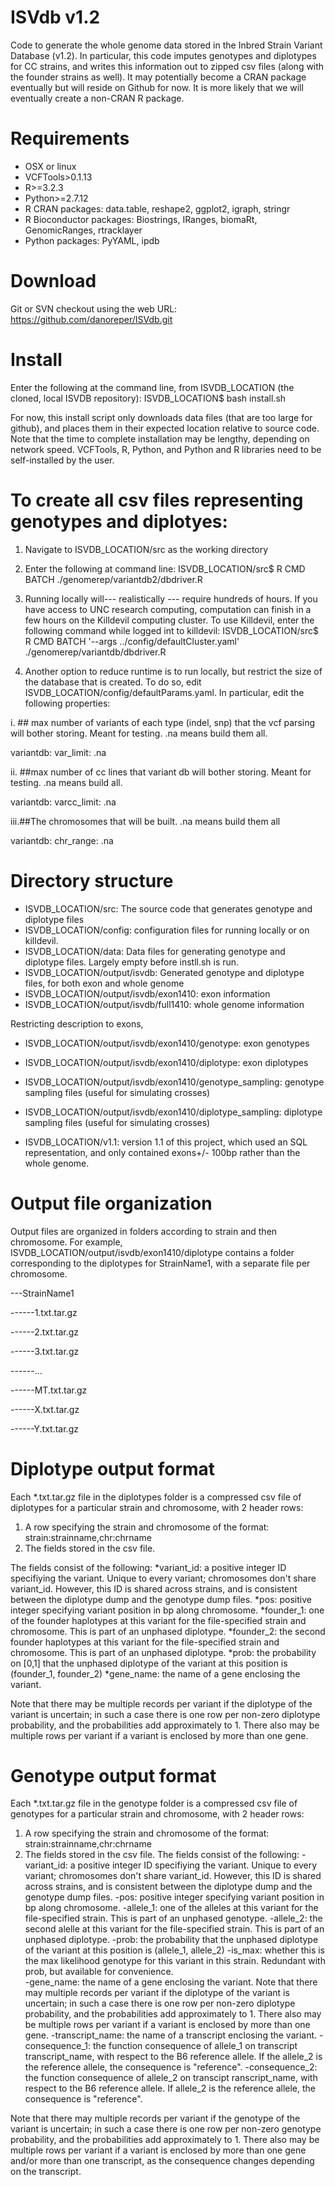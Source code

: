 # ISVdb v1.2
Code to generate the whole genome data stored in the Inbred Strain Variant Database (v1.2). 
In particular, this code imputes genotypes and diplotypes for CC strains, and writes this information out to zipped csv files (along with the founder strains as well). It may potentially become a CRAN package eventually but will reside on Github for now. It is more likely that we will eventually create a non-CRAN R package. 

# Requirements
* OSX or linux
* VCFTools>0.1.13
* R>=3.2.3
* Python>=2.7.12
* R CRAN packages: data.table, reshape2, ggplot2, igraph, stringr
* R Bioconductor packages: Biostrings, IRanges, biomaRt, GenomicRanges, rtracklayer
* Python packages: PyYAML, ipdb

# Download
Git or SVN checkout using the web URL: https://github.com/danoreper/ISVdb.git

# Install
Enter the following at the command line, from ISVDB_LOCATION (the cloned, local ISVDB repository):
ISVDB\_LOCATION\$ bash install.sh 

For now, this install script only downloads data files (that are too large for github), and places them in their expected location relative to source code. Note that the time to complete installation may be lengthy, depending on network speed. VCFTools, R, Python, and Python and R libraries need to be self-installed by the user.

# To create all csv files representing genotypes and diplotyes:
1. Navigate to ISVDB_LOCATION/src as the working directory
2. Enter the following at command line: 
ISVDB\_LOCATION/src\$ R CMD BATCH ./genomerep/variantdb2/dbdriver.R

3. Running locally will--- realistically --- require hundreds of hours. If you have access to UNC research computing, computation can finish in a few hours on the Killdevil computing cluster. To use Killdevil, enter the following command while logged int to killdevil:
ISVDB\_LOCATION/src$ R CMD BATCH '--args ../config/defaultCluster.yaml' ./genomerep/variantdb/dbdriver.R

4. Another option to reduce runtime is to run locally, but restrict the size of the database that is created. To do so, edit ISVDB\_LOCATION/config/defaultParams.yaml. In particular, edit the following properties:

i. \#\# max number of variants of each type (indel, snp) that the vcf parsing will bother storing. Meant for testing. .na means build them all.

variantdb:  var\_limit: .na 
 
ii. \#\#max number of cc lines that variant db will bother storing. Meant for testing. .na means build all.

variantdb: varcc_limit: .na

iii.\#\#The chromosomes that will be built. .na means build them all

variantdb:  chr_range: .na


# Directory structure
* ISVDB\_LOCATION/src: The source code that generates genotype and diplotype files
* ISVDB\_LOCATION/config: configuration files for running locally or on killdevil.
* ISVDB\_LOCATION/data: Data files for generating genotype and diplotype files. Largely empty before instll.sh is run.
* ISVDB\_LOCATION/output/isvdb: Generated genotype and diplotype files, for both exon and whole genome
* ISVDB\_LOCATION/output/isvdb/exon1410: exon information
* ISVDB\_LOCATION/output/isvdb/full1410: whole genome information

Restricting description to exons,
* ISVDB\_LOCATION/output/isvdb/exon1410/genotype: exon genotypes
* ISVDB\_LOCATION/output/isvdb/exon1410/diplotype: exon diplotypes
* ISVDB\_LOCATION/output/isvdb/exon1410/genotype\_sampling: genotype sampling files (useful for simulating crosses)
* ISVDB\_LOCATION/output/isvdb/exon1410/diplotype\_sampling: diplotype sampling files (useful for simulating crosses)

* ISVDB\_LOCATION/v1.1: version 1.1 of this project, which used an SQL representation, and only contained exons+/- 100bp rather than the whole genome.

# Output file organization
Output files are organized in folders according to strain and then chromosome. For example, 
ISVDB\_LOCATION/output/isvdb/exon1410/diplotype contains a folder corresponding to the diplotypes for StrainName1, with a separate file per chromosome.

---StrainName1

------1.txt.tar.gz

------2.txt.tar.gz

------3.txt.tar.gz

------...

------MT.txt.tar.gz

------X.txt.tar.gz

------Y.txt.tar.gz

# Diplotype output format
Each *.txt.tar.gz file in the diplotypes folder is a compressed csv file of diplotypes for a particular strain and chromosome, with 2 header rows:
1) A row specifying the strain and chromosome of the format: strain:strainname,chr:chrname 
2) The fields stored in the csv file. 

The fields consist of the following:
*variant_id: a positive integer ID specifiying the variant. Unique to every variant; chromosomes don't share variant_id. However, this ID is shared across strains, and is consistent between the diplotype dump and the genotype dump files.
*pos: positive integer specifying variant position in bp along chromosome.
*founder\_1: one of the founder haplotypes at this variant for the file-specified strain and chromosome. This is part of an unphased diplotype.
*founder\_2: the second founder haplotypes at this variant for the file-specified strain and chromosome. This is part of an unphased diplotype.
*prob: the probability on [0,1] that the unphased diplotype of the variant at this position is (founder\_1, founder\_2) 
*gene_name: the name of a gene enclosing the variant.


Note that there may be multiple records per variant if the diplotype of the variant is uncertain; in such a case there is one row per non-zero diplotype probability, and the probabilities add approximately to 1. There also may be multiple rows per variant if a variant is enclosed by more than one gene.


# Genotype output format
Each *.txt.tar.gz file in the genotype folder is a compressed csv file of genotypes for a particular strain and chromosome, with 2 header rows:
1) A row specifying the strain and chromosome of the format: strain:strainname,chr:chrname 
2) The fields stored in the csv file. 
The fields consist of the following:
-variant_id: a positive integer ID specifiying the variant. Unique to every variant; chromosomes don't share variant_id. However, this ID is shared across strains, and is consistent between the diplotype dump and the genotype dump files.
-pos: positive integer specifying variant position in bp along chromosome.
-allele_1: one of the alleles at this variant for the file-specified strain. This is part of an unphased genotype.
-allele_2: the second alelle at this variant for the file-specified strain. This is part of an unphased diplotype.
-prob: the probability that the unphased diplotype of the variant at this position is (allele_1, allele_2) 
-is_max: whether this is the max likelihood genotype for this variant in this strain. Redundant with prob, but available for convenience.  
-gene_name: the name of a gene enclosing the variant.
Note that there may multiple records per variant if the diplotype of the variant is uncertain; in such a case there is one row per non-zero diplotype probability, and the probabilities add approximately to 1. There also may be multiple rows per variant if a variant is enclosed by more than one gene.
-transcript_name: the name of a transcript enclosing the variant.
-consequence_1: the function consequence of allele_1 on transcript transcript_name, with respect to the B6 reference allele. If the allele_2 is the reference allele, the consequence is "reference". 
-consequence_2: the function consequence of allele_2 on transcipt ranscript_name, with respect to the B6 reference allele. If allele_2 is the reference allele, the consequence is "reference". 

Note that there may multiple records per variant if the genotype of the variant is uncertain; in such a case there is one row per non-zero genotype probability, and the probabilities add approximately to 1. There also may be multiple rows per variant if a variant is enclosed by more than one gene and/or more than one transcript, as the consequence changes depending on the transcript.

